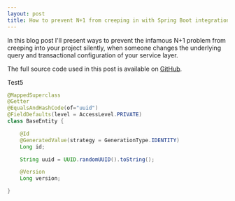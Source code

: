 ```yaml
---
layout: post
title: How to prevent N+1 from creeping in with Spring Boot integration testing
---
```


In this blog post I'll present ways to prevent the infamous N+1 problem from creeping into your project silently, when someone changes the underlying query and transactional configuration of your service layer. 

The full source code used in this post is available on [GitHub](https://github.com/dziadeusz/n-plus-one-integration-testing).

Test5
```java
@MappedSuperclass
@Getter
@EqualsAndHashCode(of="uuid")
@FieldDefaults(level = AccessLevel.PRIVATE)
class BaseEntity {

    @Id
    @GeneratedValue(strategy = GenerationType.IDENTITY)
    Long id;

    String uuid = UUID.randomUUID().toString();

    @Version
    Long version;

}
```



